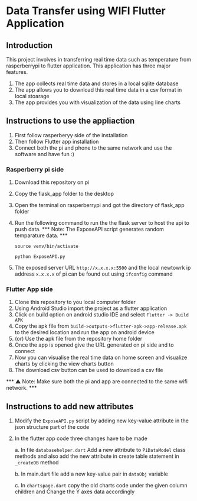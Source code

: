 # Data Transfer using WIFI Flutter Application

## Introduction

This project involves in transferring real time data such as temperature from rasperberrypi to flutter application. This application has three major features.
1. The app collects real time data and stores in a local sqlite database
2. The app allows you to download this real time data in a csv format in local stoarage
3. The app provides you with visualization of the data using line charts

## Instructions to use the appliaction
1. First follow rasperberyy side of the installation
2. Then follow Flutter app installation
3. Connect both the pi and phone to the same network and use the software and have fun :) 

### Rasperberry pi side

1. Download this repository on pi
2. Copy the flask_app folder to the desktop
3. Open the terminal on rasperberrypi and got the directory of flask_app folder
4. Run the following command to run the the flask server to host the api to push data.
   *** Note: The ExposeAPI script generates random temparature data. ***

   ``` source venv/bin/activate ```
   
   ``` python ExposeAPI.py  ```
6. The exposed server URL ``` http://x.x.x.x:5500 ``` and the local newtowrk ip address ```x.x.x.x``` of pi can be found out using ``` ifconfig ``` command
   

### Flutter App side

1. Clone this repository to you local computer folder
2. Using Android Studio import the project as a flutter application
3. Click on build option on android studio IDE and select ```Flutter -> Build APK```
4. Copy the apk file from ```build->outputs->flutter-apk->app-release.apk``` to the desired location and run the app on android device
5. (or) Use the apk file from the repository home folder
6. Once the app is opened give the URL generated on pi side and to connect
7. Now you can visualise the real time data on home screen and visualize charts by clicking the view charts button
8. The download csv button can be used to download a csv file

*** ⚠️ Note: Make sure both the pi and app are connected to the same wifi network.  ***

## Instructions to add new attributes

1. Modify the ```ExposeAPI.py```  script by adding new key-value attribute in the json structure part of the code
2. In the flutter app code three changes have to be made

   a. In file ```databasehelper.dart``` Add a new attribute to ```PiDataModel``` class methods and also add the new attribute in  create table statement in ```_createDB``` method
   
   b. In main.dart file add a new key-value pair in ```dataObj```  variable
   
   c. In ```chartspage.dart``` copy the old charts code under the given column children and Change the Y axes data accordingly


